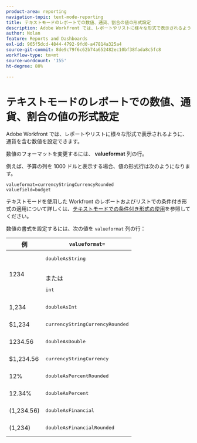 ```yaml
---
product-area: reporting
navigation-topic: text-mode-reporting
title: テキストモードのレポートでの数値、通貨、割合の値の形式設定
description: Adobe Workfront では、レポートやリストに様々な形式で表示されるように、通貨を含む数値を設定できます。
author: Nolan
feature: Reports and Dashboards
exl-id: 965f5dcd-4844-4792-9fd0-a47814a325a4
source-git-commit: 8de9c79f6c62b74a652482ec10bf38fada8c5fc8
workflow-type: tm+mt
source-wordcount: '155'
ht-degree: 80%

---
```


# テキストモードのレポートでの数値、通貨、割合の値の形式設定

<!-- Audited: 2/2024 -->

Adobe Workfront では、レポートやリストに様々な形式で表示されるように、通貨を含む数値を設定できます。

数値のフォーマットを変更するには、 **valueformat** 列の行。

例えば、予算の列を 1000 ドルと表示する場合、値の形式行は次のようになります。

```
valueformat=currencyStringCurrencyRounded
valuefield=budget
```

テキストモードを使用した Workfront のレポートおよびリストでの条件付き形式の適用について詳しくは、[テキストモードでの条件付き形式の使用](../../../reports-and-dashboards/reports/text-mode/use-conditional-formatting-text-mode.md)を参照してください。

数値の書式を設定するには、次の値を `valueformat` 列の行：

| 例 | `valueformat=` |
|---|---|
| 1234 | <pre>doubleAsString</pre> <br> または <br><pre>int</pre> |
| 1,234 | <pre>doubleAsInt</pre> |
| $1,234 | <pre>currencyStringCurrencyRounded</pre> |
| 1234.56 | <pre>doubleAsDouble</pre> |
| $1,234.56 | <pre>currencyStringCurrency</pre> |
| 12% | <pre>doubleAsPercentRounded</pre> |
| 12.34% | <pre>doubleAsPercent</pre> |
| (1,234.56) | <pre>doubleAsFinancial</pre> |
| (1,234) | <pre>doubleAsFinancialRounded</pre> |

